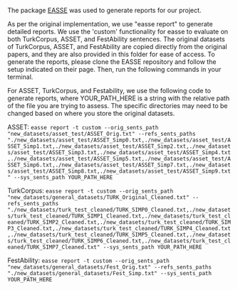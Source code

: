 The package [EASSE](https://github.com/feralvam/easse) was used to generate reports for our project.

As per the original implementation, we use "easse report" to generate detailed reports. We use the 'custom' functionality for easse to evaluate on both TurkCorpus, ASSET, and FestAbility sentences. The original datasets of TurkCorpus, ASSET, and FestAbility are copied directly from the original papers, and they are also provided in this folder for ease of access. To generate the reports, please clone the EASSE repository and follow the setup indicated on their page. Then, run the following commands in your terminal.

For ASSET, TurkCorpus, and Festability, we use the following code to generate reports, where YOUR_PATH_HERE is a string with the relative path of the file you are trying to assess. The specific directories may need to be changed based on where you store the original datasets.

ASSET:
```easse report -t custom --orig_sents_path "new_datasets/asset_test/ASSET_Orig.txt" --refs_sents_paths "./new_datasets/asset_test/ASSET_Simp0.txt,./new_datasets/asset_test/ASSET_Simp1.txt,./new_datasets/asset_test/ASSET_Simp2.txt,./new_datasets/asset_test/ASSET_Simp3.txt,./new_datasets/asset_test/ASSET_Simp4.txt,./new_datasets/asset_test/ASSET_Simp5.txt,./new_datasets/asset_test/ASSET_Simp6.txt,./new_datasets/asset_test/ASSET_Simp7.txt,./new_datasets/asset_test/ASSET_Simp8.txt,./new_datasets/asset_test/ASSET_Simp9.txt" --sys_sents_path YOUR_PATH_HERE```

TurkCorpus:
```easse report -t custom --orig_sents_path "new_datasets/general_datasets/TURK_Original_Cleaned.txt" --refs_sents_paths "./new_datasets/turk_test_cleaned/TURK_SIMP0_Cleaned.txt,./new_datasets/turk_test_cleaned/TURK_SIMP1_Cleaned.txt,./new_datasets/turk_test_cleaned/TURK_SIMP2_Cleaned.txt,./new_datasets/turk_test_cleaned/TURK_SIMP3_Cleaned.txt,./new_datasets/turk_test_cleaned/TURK_SIMP4_Cleaned.txt,./new_datasets/turk_test_cleaned/TURK_SIMP5_Cleaned.txt,./new_datasets/turk_test_cleaned/TURK_SIMP6_Cleaned.txt,./new_datasets/turk_test_cleaned/TURK_SIMP7_Cleaned.txt" --sys_sents_path YOUR_PATH_HERE```

FestAbility:
```easse report -t custom --orig_sents_path "new_datasets/general_datasets/Fest_Orig.txt" --refs_sents_paths "./new_datasets/general_datasets/Fest_Simp.txt" --sys_sents_path YOUR_PATH_HERE```



